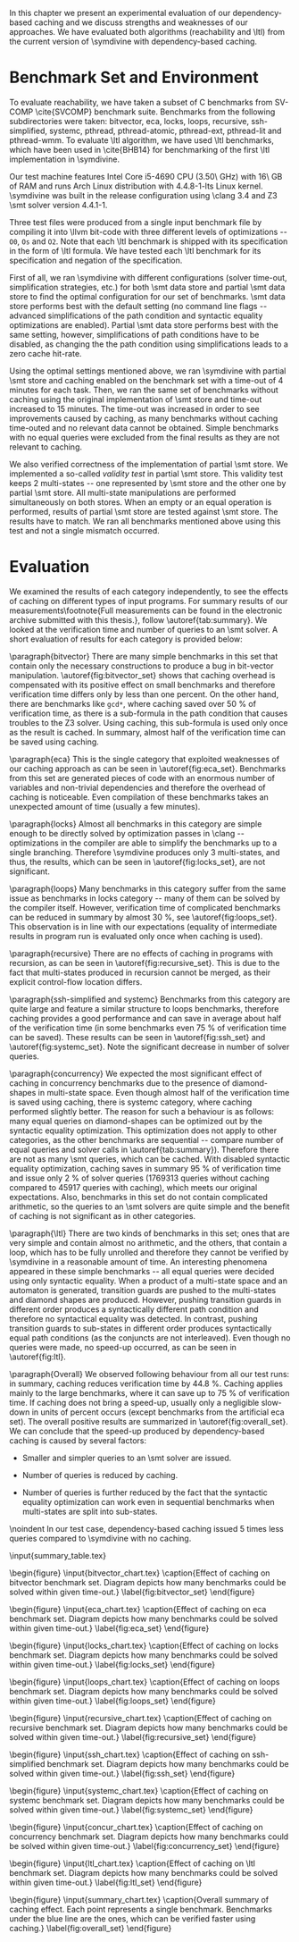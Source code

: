 In this chapter we present an experimental evaluation of our dependency-based
caching and we discuss strengths and weaknesses of our approaches. We have
evaluated both algorithms (reachability and \ltl) from the current version of
\symdivine with dependency-based caching.

# Benchmark Set and Environment

To evaluate reachability, we have taken a subset of C benchmarks from SV-COMP
\cite{SVCOMP} benchmark suite. Benchmarks from  the following subdirectories
were taken: bitvector, eca, locks, loops, recursive, ssh-simplified, systemc,
pthread, pthread-atomic, pthread-ext, pthread-lit and pthread-wmm. To evaluate
\ltl algorithm, we have used \ltl benchmarks, which have been used in
\cite{BHB14} for benchmarking of the first \ltl implementation in \symdivine.

Our test machine features Intel Core i5-4690 CPU (3.50\ GHz) with 16\ GB of RAM
and runs Arch Linux distribution with 4.4.8-1-lts Linux kernel. \symdivine was
built in the release configuration using \clang 3.4 and Z3 \smt solver version
4.4.1-1.

Three test files were produced from a single input benchmark file by compiling
it into \llvm bit-code with three different levels of optimizations -- `O0`,
`Os` and `O2`. Note that each \ltl benchmark is shipped with its specification
in the form of \ltl formula. We have tested each \ltl benchmark for its
specification and negation of the specification.

First of all, we ran \symdivine with different configurations (solver time-out,
simplification strategies, etc.) for both \smt data store and partial \smt data
store to find the optimal configuration for our set of benchmarks. \smt data
store performs best with the default setting (no command line flags -- advanced
simplifications of the path condition and syntactic equality optimizations are
enabled). Partial \smt data store performs best with the same setting, however,
simplifications of path conditions have to be disabled, as changing the the path
condition using simplifications leads to a zero cache hit-rate.

Using the optimal settings mentioned above, we ran \symdivine with partial \smt
store and caching enabled on the benchmark set with a time-out of 4 minutes for
each task. Then, we ran the same set of benchmarks without caching using the
original implementation of \smt store and time-out increased to 15 minutes. The
time-out was increased in order to see improvements caused by caching, as many
benchmarks without caching time-outed and no relevant data cannot be obtained.
Simple benchmarks with no equal queries were excluded from the final results as
they are not relevant to caching.

We also verified correctness of the implementation of partial \smt store. We
implemented a so-called *validity test* in partial \smt store. This validity
test keeps 2 multi-states -- one represented by \smt store and the other one by
partial \smt store. All multi-state manipulations are performed simultaneously
on both stores. When an empty or an equal operation is performed, results of
partial \smt store are tested against \smt store. The results have to match. We
ran all benchmarks mentioned above using this test and not a single mismatch
occurred.

# Evaluation

We examined the results of each category independently, to see the effects of
caching on different types of input programs. For summary results of our
measurements\footnote{Full measurements can be found in the electronic archive
submitted with this thesis.}, follow \autoref{tab:summary}. We looked at the
verification time and number of queries to an \smt solver. A short evaluation of
results for each category is provided below:

\paragraph{bitvector} There are many simple benchmarks in this set that contain
only the necessary constructions to produce a bug in bit-vector manipulation.
\autoref{fig:bitvector_set} shows that caching overhead is compensated with its
positive effect on small benchmarks and therefore verification time differs only
by less than one percent. On the other hand, there are benchmarks like `gcd*`,
where caching saved over $50~\%$ of verification time, as there is a sub-formula
in the path condition that causes troubles to the Z3 solver. Using caching,
this sub-formula is used only once as the result is cached. In summary, almost
half of the verification time can be saved using caching.

\paragraph{eca} This is the single category that exploited weaknesses of our
caching approach as can be seen in \autoref{fig:eca_set}. Benchmarks from this
set are generated pieces of code with an enormous number of variables and
non-trivial dependencies and therefore the overhead of caching is noticeable.
Even compilation of these benchmarks takes an unexpected amount of time (usually
a few minutes).

\paragraph{locks} Almost all benchmarks in this category are simple enough to be
directly solved by optimization passes in \clang -- optimizations in the
compiler are able to simplify the benchmarks up to a single branching. Therefore
\symdivine produces only 3 multi-states, and thus, the results, which can be
seen in \autoref{fig:locks_set}, are not significant.

\paragraph{loops} Many benchmarks in this category suffer from the same issue as
benchmarks in locks category -- many of them can be solved by the compiler
itself. However, verification time of complicated benchmarks can be reduced in
summary by almost $30~\%$, see \autoref{fig:loops_set}. This observation is in
line with our expectations (equality of intermediate results in program run is
evaluated only once when caching is used).

\paragraph{recursive} There are no effects of caching in programs with
recursion, as can be seen in \autoref{fig:recursive_set}. This is due to the
fact that multi-states produced in recursion cannot be merged, as their explicit
control-flow location differs.

\paragraph{ssh-simplified and systemc} Benchmarks from this category are quite
large and feature a similar structure to loops benchmarks, therefore caching
provides a good performance and can save in average about half of the
verification time (in some benchmarks even $75~\%$ of verification time can be
saved). These results can be seen in \autoref{fig:ssh_set} and
\autoref{fig:systemc_set}. Note the significant decrease in number of
solver queries.

\paragraph{concurrency} We expected the most significant effect of caching in
concurrency benchmarks due to the presence of diamond-shapes in multi-state
space. Even though almost half of the verification time is saved using caching,
there is systemc category, where caching performed slightly better. The reason
for such a behaviour is as follows: many equal queries on diamond-shapes can be
optimized out by the syntactic equality optimization. This optimization does not
apply to other categories, as the other benchmarks are sequential -- compare
number of equal queries and solver calls in \autoref{tab:summary}). Therefore
there are not as many \smt queries, which can be cached. With disabled syntactic
equality optimization, caching saves in summary $95~\%$ of verification time and
issue only $2~\%$ of solver queries (1769313 queries without caching compared to
45917 queries with caching), which meets our original expectations. Also,
benchmarks in this set do not contain complicated arithmetic, so the queries
to an \smt solvers are quite simple and the benefit of caching is not
significant as in other categories.

\paragraph{\ltl} There are two kinds of benchmarks in this set; ones that are
very simple and contain almost no arithmetic, and the others, that contain a
loop, which has to be fully unrolled and therefore they cannot be verified by
\symdivine in a reasonable amount of time. An interesting phenomena appeared in
these simple benchmarks -- all equal queries were decided using only syntactic
equality. When a product of a multi-state space and an automaton is generated,
transition guards are pushed to the multi-states and diamond shapes are
produced. However, pushing transition guards in different order produces a
syntactically different path condition and therefore no syntactical equality was
detected. In contrast, pushing transition guards to sub-states in different
order produces syntactically equal path conditions (as the conjuncts are not
interleaved). Even though no queries were made, no speed-up occurred, as can be
seen in \autoref{fig:ltl}.

\paragraph{Overall} We observed following behaviour from all our test runs: in
summary, caching reduces verification time by $44.8~\%$. Caching applies mainly
to the large benchmarks, where it can save up to $75~\%$ of verification time.
If caching does not bring a speed-up, usually only a negligible slow-down in units
of percent occurs (except benchmarks from the artificial eca set). The overall
positive results are summarized in \autoref{fig:overall_set}. We can conclude
that the speed-up produced by dependency-based caching is caused by several
factors:

* Smaller and simpler queries to an \smt solver are issued.

* Number of queries is reduced by caching.

* Number of queries is further reduced by the fact that the syntactic equality
  optimization can work even in sequential benchmarks when multi-states are
  split into sub-states.

\noindent In our test case, dependency-based caching issued 5 times less queries
compared to \symdivine with no caching.

\input{summary_table.tex}

\begin{figure}
    \input{bitvector_chart.tex}
    \caption{Effect of caching on bitvector benchmark set. Diagram depicts how
    many benchmarks could be solved within given time-out.}
    \label{fig:bitvector_set}
\end{figure}

\begin{figure}
    \input{eca_chart.tex}
    \caption{Effect of caching on eca benchmark set. Diagram depicts how
    many benchmarks could be solved within given time-out.}
    \label{fig:eca_set}
\end{figure}

\begin{figure}
    \input{locks_chart.tex}
    \caption{Effect of caching on locks benchmark set. Diagram depicts how
    many benchmarks could be solved within given time-out.}
    \label{fig:locks_set}
\end{figure}

\begin{figure}
    \input{loops_chart.tex}
    \caption{Effect of caching on loops benchmark set. Diagram depicts how
    many benchmarks could be solved within given time-out.}
    \label{fig:loops_set}
\end{figure}

\begin{figure}
    \input{recursive_chart.tex}
    \caption{Effect of caching on recursive benchmark set. Diagram depicts how
    many benchmarks could be solved within given time-out.}
    \label{fig:recursive_set}
\end{figure}

\begin{figure}
    \input{ssh_chart.tex}
    \caption{Effect of caching on ssh-simplified benchmark set. Diagram depicts how
    many benchmarks could be solved within given time-out.}
    \label{fig:ssh_set}
\end{figure}

\begin{figure}
    \input{systemc_chart.tex}
    \caption{Effect of caching on systemc benchmark set. Diagram depicts how
    many benchmarks could be solved within given time-out.}
    \label{fig:systemc_set}
\end{figure}

\begin{figure}
    \input{concur_chart.tex}
    \caption{Effect of caching on concurrency benchmark set. Diagram depicts how
    many benchmarks could be solved within given time-out.}
    \label{fig:concurrency_set}
\end{figure}

\begin{figure}
    \input{ltl_chart.tex}
    \caption{Effect of caching on \ltl benchmark set. Diagram depicts how
    many benchmarks could be solved within given time-out.}
    \label{fig:ltl_set}
\end{figure}

\begin{figure}
    \input{summary_chart.tex}
    \caption{Overall summary of caching effect. Each point represents a single
    benchmark. Benchmarks under the blue line are the ones, which can be
    verified faster using caching.}
    \label{fig:overall_set}
\end{figure}